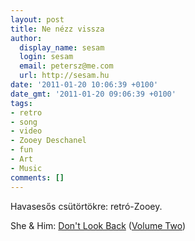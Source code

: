 ```yaml
---
layout: post
title: Ne nézz vissza
author:
  display_name: sesam
  login: sesam
  email: petersz@me.com
  url: http://sesam.hu
date: '2011-01-20 10:06:39 +0100'
date_gmt: '2011-01-20 09:06:39 +0100'
tags:
- retro
- song
- video
- Zooey Deschanel
- fun
- Art
- Music
comments: []
---
```


Havasesős csütörtökre: retró-Zooey.

She & Him: [Don't Look Back](http://vimeo.com/18915786) ([Volume Two](http://www.mergerecords.com/store/store_detail.php?catalog_id=675))
